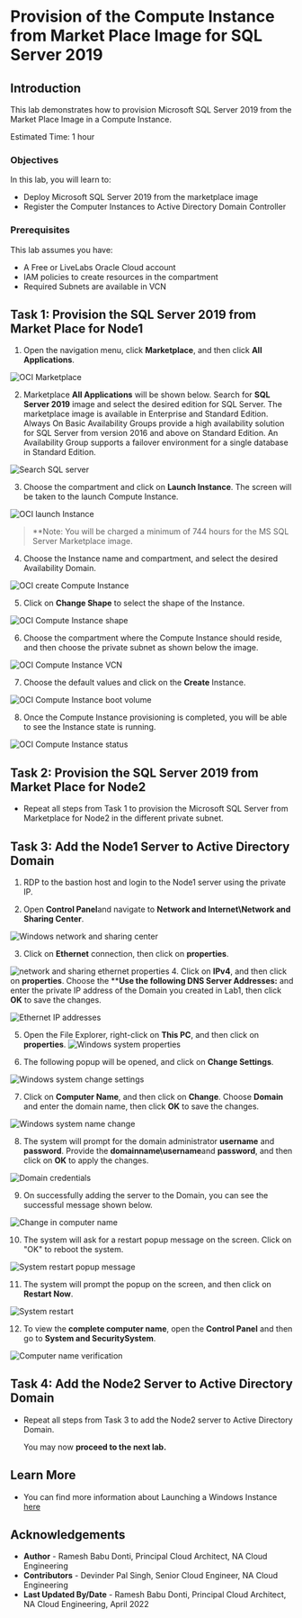 # Provision of the Compute Instance from Market Place Image for SQL Server 2019

## Introduction

This lab demonstrates how to provision Microsoft SQL Server 2019 from the Market Place Image in a Compute Instance.

Estimated Time:  1 hour

### Objectives
In this lab, you will learn to:
* Deploy Microsoft SQL Server 2019 from the marketplace image
* Register the Computer Instances to Active Directory Domain Controller

### Prerequisites

This lab assumes you have:
- A Free or LiveLabs Oracle Cloud account
- IAM policies to create resources in the compartment
- Required Subnets are available in VCN

##  Task 1: Provision the SQL Server 2019 from Market Place for Node1

1. Open the navigation menu, click **Marketplace**, and then click **All Applications**.

  ![OCI Marketplace](./images/compute-instance-oci.png "OCI Marketplace")

2. Marketplace **All Applications** will be shown below. Search for **SQL Server 2019** image and select the desired edition for SQL Server. The marketplace image is available in Enterprise and Standard Edition. Always On Basic Availability Groups provide a high availability solution for SQL Server from version 2016 and above on Standard Edition. An Availability Group supports a failover environment for a single database in Standard Edition.

  ![Search SQL server](./images/compute-instance-marketplace.png "Search SQL server")

3. Choose the compartment and click on **Launch Instance**. The screen will be taken to the launch Compute Instance.

  ![OCI launch Instance](./images/compute-instance-compartment.png "OCI launch Instance")

> **Note: You will be charged a minimum of 744 hours for the MS SQL Server Marketplace image.

4. Choose the Instance name and compartment, and select the desired Availability Domain.

  ![OCI create Compute Instance](./images/compute-instance-ad.png "OCI create Compute Instance")

5. Click on **Change Shape** to select the shape of the Instance.

  ![OCI Compute Instance shape](./images/compute-instance-shape.png "OCI Compute Instance shape")

6. Choose the compartment where the Compute Instance should reside, and then choose the private subnet as shown below the image.

  ![OCI Compute Instance VCN](./images/compute-instance-compart.png "OCI Compute Instance VCN")

7. Choose the default values and click on the **Create** Instance.

  ![OCI Compute Instance boot volume](./images/compute-instance-default.png "OCI Compute Instance boot volume")

8. Once the Compute Instance provisioning is completed, you will be able to see the Instance state is running.

  ![OCI Compute Instance status](./images/compute-instance-provision.png "OCI Compute Instance status")

##  Task 2: Provision the SQL Server 2019 from Market Place for Node2

* Repeat all steps from Task 1 to provision the Microsoft SQL Server from Marketplace for Node2 in the different private subnet.

##  Task 3:  Add the Node1 Server to Active Directory Domain

1. RDP to the bastion host and login to the Node1 server using the private IP.

2. Open **Control Panel**and navigate to **Network and Internet\Network and Sharing Center**.

  ![Windows network and sharing center](./images/windows-controlpanel.png "Windows network and sharing center")

3. Click on **Ethernet** connection, then click on **properties**.

  ![network and sharing ethernet properties](./images/windows-network-ethernet.png " ")
4. Click on **IPv4**, and then click on **properties**. Choose the ****Use the following DNS Server Addresses:** and enter the private IP address of the Domain you created in Lab1, then click **OK** to save the changes.

  ![Ethernet IP addresses](./images/windows-network-ip.png "Ethernet IP addresses")

5. Open the File Explorer, right-click on **This PC**, and then click on **properties**.
  ![Windows system properties](./images/windows-network-properties.png "Windows system properties")

6. The following popup will be opened, and click on **Change Settings**.

  ![Windows system change settings](./images/windows-network-changesettings.png " ")

7. Click on **Computer Name**, and then click on **Change**. Choose **Domain** and enter the domain name, then click **OK** to save the changes.

  ![Windows system name change](./images/windows-network-changedomain.png "Windows system name change")

8. The system will prompt for the domain administrator **username** and **password**. Provide the **domainname\username**and **password**, and then click on **OK** to apply the changes.

  ![Domain credentials](./images/windows-network-changepass.png "Domain credentials")

9. On successfully adding the server to the Domain, you can see the successful message shown below.

  ![Change in computer name](./images/windows-network-successful.png "Change in computer name")

10. The system will ask for a restart popup message on the screen. Click on "OK" to reboot the system.

  ![System restart popup message](./images/windows-restart.png "System restart popup message")

11. The system will prompt the popup on the screen, and then click on **Restart Now**.  

  ![System restart](./images/windows-restart-popup.png "System restart")

12. To view the **complete computer name**, open the **Control Panel** and then go to **System and SecuritySystem**.

  ![Computer name verification](./images/windows-domain-verify.png "Computer name verification")

##  Task 4:  Add the Node2 Server to Active Directory Domain

* Repeat all steps from Task 3 to add the Node2 server to Active Directory Domain.

  You may now **proceed to the next lab.**

## Learn More
- You can find more information about Launching a Windows Instance [here](https://docs.oracle.com/en-us/iaas/Content/GSG/Tasks/launchinginstanceWindows.htm)


## Acknowledgements
* **Author** - Ramesh Babu Donti, Principal Cloud Architect, NA Cloud Engineering
* **Contributors** -  Devinder Pal Singh, Senior Cloud Engineer, NA Cloud Engineering
* **Last Updated By/Date** - Ramesh Babu Donti, Principal Cloud Architect, NA Cloud Engineering, April 2022
